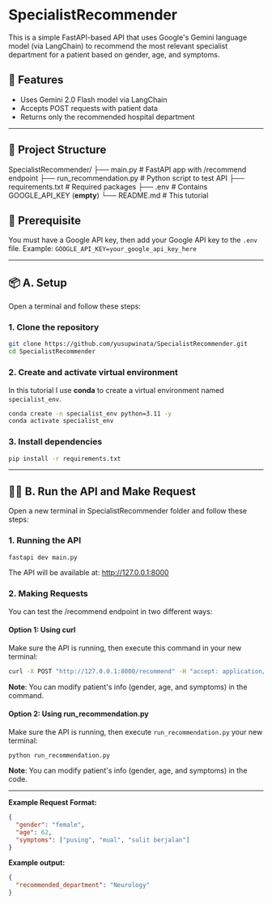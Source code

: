# SpecialistRecommender
 This is a simple FastAPI-based API that uses Google's Gemini language model (via LangChain) to recommend the most relevant specialist department for a patient based on gender, age, and symptoms.

## 🚀 Features
- Uses Gemini 2.0 Flash model via LangChain
- Accepts POST requests with patient data
- Returns only the recommended hospital department

---

## 📁 Project Structure
SpecialistRecommender/
├── main.py                  # FastAPI app with /recommend endpoint
├── run_recommendation.py    # Python script to test API
├── requirements.txt         # Required packages
├── .env                     # Contains GOOGLE_API_KEY (**empty**)
└── README.md                # This tutorial

## 🔑 Prerequisite
You must have a Google API key, then add your Google API key to the `.env` file. Example:
`GOOGLE_API_KEY=your_google_api_key_here`

---

## 📦 A. Setup
Open a terminal and follow these steps:
### 1. Clone the repository
```bash
git clone https://github.com/yusupwinata/SpecialistRecommender.git
cd SpecialistRecommender
```

### 2. Create and activate virtual environment
In this tutorial I use **conda** to create a virtual environment named `specialist_env`.
```bash
conda create -n specialist_env python=3.11 -y
conda activate specialist_env
```

### 3. Install dependencies
```bash
pip install -r requirements.txt
```

---

## 🏃‍♂️ B. Run the API and Make Request
Open a new terminal in SpecialistRecommender folder and follow these steps:
### 1. Running the API
```bash
fastapi dev main.py
```
The API will be available at:
http://127.0.0.1:8000

### 2. Making Requests
You can test the /recommend endpoint in two different ways:

#### Option 1: Using curl
Make sure the API is running, then execute this command in your new terminal:
```bash
curl -X POST "http://127.0.0.1:8000/recommend" -H "accept: application/json" -H "Content-Type: application/json" -d "{\"gender\": \"female\", \"age\": 62, \"symptoms\": [\"pusing\", \"mual\", \"sulit berjalan\"]}"
```
**Note**: You can modify patient's info (gender, age, and symptoms) in the command.

#### Option 2: Using run_recommendation.py
Make sure the API is running, then execute `run_recommendation.py` your new terminal:
```base
python run_recommendation.py
```
**Note**: You can modify patient's info (gender, age, and symptoms) in the code.

---

**Example Request Format:**
```json
{
  "gender": "female",
  "age": 62,
  "symptoms": ["pusing", "mual", "sulit berjalan"]
}
```

**Example output:**
```json
{
  "recommended_department": "Neurology"
}
```
